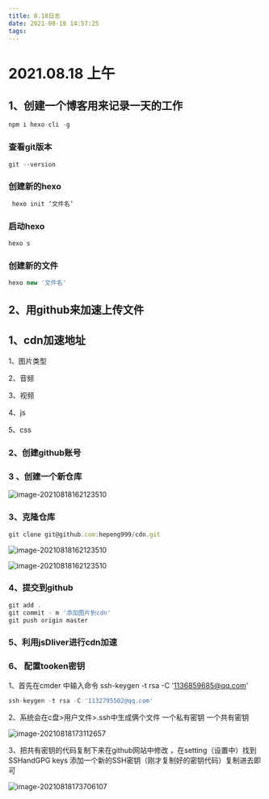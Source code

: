 ```yaml
---
title: 8.18日志
date: 2021-08-18 14:57:25
tags:
---
```




# 2021.08.18 上午 



## 1、创建一个博客用来记录一天的工作

```js
npm i hexo-cli -g 
```

### 查看git版本

```js
git --version 
```



### 创建新的hexo 

```js
 hexo init ‘文件名’
```

### 启动hexo 

```js
hexo s
```

### 创建新的文件

```js
hexo new '文件名'
```



##  2、用github来加速上传文件



## 1、cdn加速地址 

1、图片类型

2、音频

3、视频

4、js

5、css

### 2、创建github账号

### 3 、创建一个新仓库

![image-20210818162123510](https://cdn.jsdelivr.net/gh/hepeng999/cdn/img/1.png)

### 3、克隆仓库 

```js
git clone git@github.com:hepeng999/cdn.git
```

![image-20210818162123510](https://cdn.jsdelivr.net/gh/hepeng999/cdn/img/2.png)

![image-20210818162123510](https://cdn.jsdelivr.net/gh/hepeng999/cdn/img/4.png)

### 4、提交到github

```js
git add .
git commit - m '添加图片到cdn'
git push origin master 
```

### 5、利用jsDliver进行cdn加速



### 6、 配置tooken密钥

1、首先在cmder 中输入命令 ssh-keygen -t rsa -C '1136859685@qq.com'

```js
ssh-keygen -t rsa -C '1132795502@qq.com'
```

2、系统会在c盘>用户文件>.ssh中生成俩个文件 一个私有密钥 一个共有密钥

![image-20210818173112657](images/image-20210818173112657.png)

3、把共有密钥的代码复制下来在github网站中修改 ，在setting（设置中）找到SSHandGPG keys 添加一个新的SSH密钥（刚才复制好的密钥代码）复制进去即可

![image-20210818173706107](images/image-20210818173706107.png)







